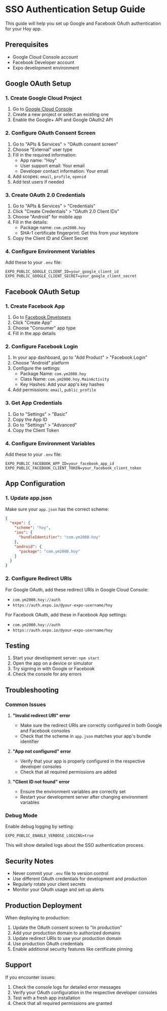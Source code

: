 # SSO Authentication Setup Guide

This guide will help you set up Google and Facebook OAuth authentication for your Hoy app.

## Prerequisites

- Google Cloud Console account
- Facebook Developer account
- Expo development environment

## Google OAuth Setup

### 1. Create Google Cloud Project

1. Go to [Google Cloud Console](https://console.cloud.google.com/)
2. Create a new project or select an existing one
3. Enable the Google+ API and Google OAuth2 API

### 2. Configure OAuth Consent Screen

1. Go to "APIs & Services" > "OAuth consent screen"
2. Choose "External" user type
3. Fill in the required information:
   - App name: "Hoy"
   - User support email: Your email
   - Developer contact information: Your email
4. Add scopes: `email`, `profile`, `openid`
5. Add test users if needed

### 3. Create OAuth 2.0 Credentials

1. Go to "APIs & Services" > "Credentials"
2. Click "Create Credentials" > "OAuth 2.0 Client IDs"
3. Choose "Android" for mobile app
4. Fill in the details:
   - Package name: `com.ym2000.hoy`
   - SHA-1 certificate fingerprint: Get this from your keystore
5. Copy the Client ID and Client Secret

### 4. Configure Environment Variables

Add these to your `.env` file:

```env
EXPO_PUBLIC_GOOGLE_CLIENT_ID=your_google_client_id
EXPO_PUBLIC_GOOGLE_CLIENT_SECRET=your_google_client_secret
```

## Facebook OAuth Setup

### 1. Create Facebook App

1. Go to [Facebook Developers](https://developers.facebook.com/)
2. Click "Create App"
3. Choose "Consumer" app type
4. Fill in the app details

### 2. Configure Facebook Login

1. In your app dashboard, go to "Add Product" > "Facebook Login"
2. Choose "Android" platform
3. Configure the settings:
   - Package Name: `com.ym2000.hoy`
   - Class Name: `com.ym2000.hoy.MainActivity`
   - Key Hashes: Add your app's key hashes
4. Add permissions: `email`, `public_profile`

### 3. Get App Credentials

1. Go to "Settings" > "Basic"
2. Copy the App ID
3. Go to "Settings" > "Advanced"
4. Copy the Client Token

### 4. Configure Environment Variables

Add these to your `.env` file:

```env
EXPO_PUBLIC_FACEBOOK_APP_ID=your_facebook_app_id
EXPO_PUBLIC_FACEBOOK_CLIENT_TOKEN=your_facebook_client_token
```

## App Configuration

### 1. Update app.json

Make sure your `app.json` has the correct scheme:

```json
{
  "expo": {
    "scheme": "hoy",
    "ios": {
      "bundleIdentifier": "com.ym2000.hoy"
    },
    "android": {
      "package": "com.ym2000.hoy"
    }
  }
}
```

### 2. Configure Redirect URIs

For Google OAuth, add these redirect URIs in Google Cloud Console:
- `com.ym2000.hoy://auth`
- `https://auth.expo.io/@your-expo-username/hoy`

For Facebook OAuth, add these in Facebook App settings:
- `com.ym2000.hoy://auth`
- `https://auth.expo.io/@your-expo-username/hoy`

## Testing

1. Start your development server: `npm start`
2. Open the app on a device or simulator
3. Try signing in with Google or Facebook
4. Check the console for any errors

## Troubleshooting

### Common Issues

1. **"Invalid redirect URI" error**
   - Make sure the redirect URIs are correctly configured in both Google and Facebook consoles
   - Check that the scheme in `app.json` matches your app's bundle identifier

2. **"App not configured" error**
   - Verify that your app is properly configured in the respective developer consoles
   - Check that all required permissions are added

3. **"Client ID not found" error**
   - Ensure the environment variables are correctly set
   - Restart your development server after changing environment variables

### Debug Mode

Enable debug logging by setting:

```env
EXPO_PUBLIC_ENABLE_VERBOSE_LOGGING=true
```

This will show detailed logs about the SSO authentication process.

## Security Notes

- Never commit your `.env` file to version control
- Use different OAuth credentials for development and production
- Regularly rotate your client secrets
- Monitor your OAuth usage and set up alerts

## Production Deployment

When deploying to production:

1. Update the OAuth consent screen to "In production"
2. Add your production domain to authorized domains
3. Update redirect URIs to use your production domain
4. Use production OAuth credentials
5. Enable additional security features like certificate pinning

## Support

If you encounter issues:

1. Check the console logs for detailed error messages
2. Verify your OAuth configuration in the respective developer consoles
3. Test with a fresh app installation
4. Check that all required permissions are granted 